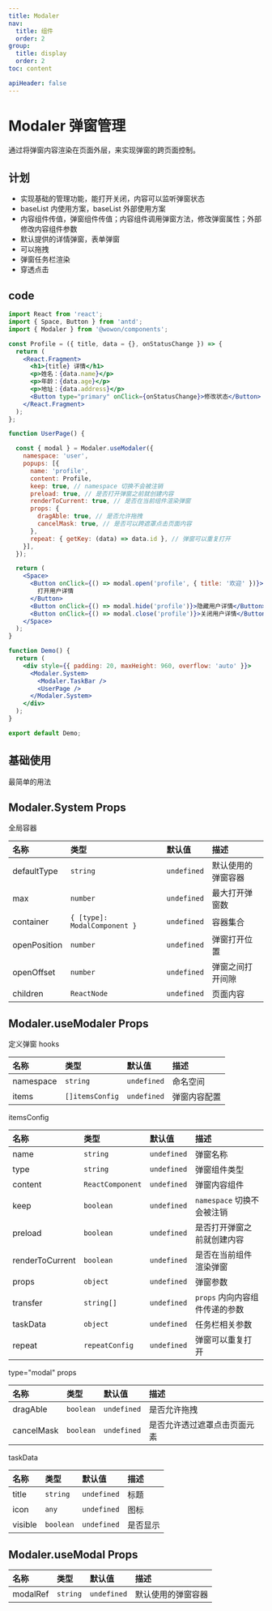 ```yaml
---
title: Modaler
nav:
  title: 组件
  order: 2
group: 
  title: display
  order: 2
toc: content

apiHeader: false
---
```


# Modaler 弹窗管理

通过将弹窗内容渲染在页面外层，来实现弹窗的跨页面控制。

## 计划

- 实现基础的管理功能，能打开关闭，内容可以监听弹窗状态
- baseList 内使用方案，baseList 外部使用方案
- 内容组件传值，弹窗组件传值；内容组件调用弹窗方法，修改弹窗属性；外部修改内容组件参数
- 默认提供的详情弹窗，表单弹窗
- 可以拖拽
- 弹窗任务栏渲染
- 穿透点击

## code


```jsx | pure
import React from 'react';
import { Space, Button } from 'antd';
import { Modaler } from '@wowon/components';

const Profile = ({ title, data = {}, onStatusChange }) => {
  return (
    <React.Fragment>
      <h1>{title} 详情</h1>
      <p>姓名：{data.name}</p>
      <p>年龄：{data.age}</p>
      <p>地址：{data.address}</p>
      <Button type="primary" onClick={onStatusChange}>修改状态</Button>
    </React.Fragment>
  );
};

function UserPage() {

  const { modal } = Modaler.useModaler({
    namespace: 'user',
    popups: [{
      name: 'profile',
      content: Profile,
      keep: true, // namespace 切换不会被注销
      preload: true, // 是否打开弹窗之前就创建内容
      renderToCurrent: true, // 是否在当前组件渲染弹窗
      props: {
        dragAble: true, // 是否允许拖拽
        cancelMask: true, // 是否可以跨遮罩点击页面内容
      },
      repeat: { getKey: (data) => data.id }, // 弹窗可以重复打开
    }],
  });

  return (
    <Space>
      <Button onClick={() => modal.open('profile', { title: '欢迎' })}>
        打开用户详情
      </Button>
      <Button onClick={() => modal.hide('profile')}>隐藏用户详情</Button>
      <Button onClick={() => modal.close('profile')}>关闭用户详情</Button>
    </Space>
  );
}

function Demo() {
  return (
    <div style={{ padding: 20, maxHeight: 960, overflow: 'auto' }}>
      <Modaler.System>
        <Modaler.TaskBar />
        <UserPage />
      </Modaler.System>
    </div>
  );
}

export default Demo;
```

## 基础使用

最简单的用法

<code src="./demo/base" iframe="640" transform></code>

## Modaler.System Props

全局容器

| 名称         | 类型                         | 默认值      | 描述               |
| :----------- | :--------------------------- | :---------- | :----------------- |
| defaultType  | `string`                     | `undefined` | 默认使用的弹窗容器 |
| max          | `number`                     | `undefined` | 最大打开弹窗数     |
| container    | `{ [type]: ModalComponent }` | `undefined` | 容器集合           |
| openPosition | `number`                     | `undefined` | 弹窗打开位置       |
| openOffset   | `number`                     | `undefined` | 弹窗之间打开间隙   |
| children     | `ReactNode`                  | `undefined` | 页面内容           |

## Modaler.useModaler Props

定义弹窗 hooks

| 名称      | 类型            | 默认值      | 描述         |
| :-------- | :-------------- | :---------- | :----------- |
| namespace | `string`        | `undefined` | 命名空间     |
| items     | `[]itemsConfig` | `undefined` | 弹窗内容配置 |

itemsConfig

| 名称            | 类型             | 默认值      | 描述                           |
| :-------------- | :--------------- | :---------- | :----------------------------- |
| name            | `string`         | `undefined` | 弹窗名称                       |
| type            | `string`         | `undefined` | 弹窗组件类型                   |
| content         | `ReactComponent` | `undefined` | 弹窗内容组件                   |
| keep            | `boolean`        | `undefined` | `namespace` 切换不会被注销     |
| preload         | `boolean`        | `undefined` | 是否打开弹窗之前就创建内容     |
| renderToCurrent | `boolean`        | `undefined` | 是否在当前组件渲染弹窗         |
| props           | `object`         | `undefined` | 弹窗参数                       |
| transfer        | `string[]`       | `undefined` | `props` 内向内容组件传递的参数 |
| taskData        | `object`         | `undefined` | 任务栏相关参数                 |
| repeat          | `repeatConfig`   | `undefined` | 弹窗可以重复打开               |

type="modal" props

| 名称       | 类型      | 默认值      | 描述                         |
| :--------- | :-------- | :---------- | :--------------------------- |
| dragAble   | `boolean` | `undefined` | 是否允许拖拽                 |
| cancelMask | `boolean` | `undefined` | 是否允许透过遮罩点击页面元素 |

taskData

| 名称    | 类型      | 默认值      | 描述     |
| :------ | :-------- | :---------- | :------- |
| title   | `string`  | `undefined` | 标题     |
| icon    | `any`     | `undefined` | 图标     |
| visible | `boolean` | `undefined` | 是否显示 |

## Modaler.useModal Props

| 名称     | 类型     | 默认值      | 描述               |
| :------- | :------- | :---------- | :----------------- |
| modalRef | `string` | `undefined` | 默认使用的弹窗容器 |
